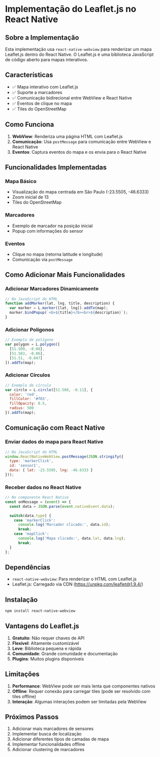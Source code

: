 # Implementação do Leaflet.js no React Native

## Sobre a Implementação

Esta implementação usa `react-native-webview` para renderizar um mapa Leaflet.js dentro do React Native. O Leaflet.js é uma biblioteca JavaScript de código aberto para mapas interativos.

## Características

- ✅ Mapa interativo com Leaflet.js
- ✅ Suporte a marcadores
- ✅ Comunicação bidirecional entre WebView e React Native
- ✅ Eventos de clique no mapa
- ✅ Tiles do OpenStreetMap

## Como Funciona

1. **WebView**: Renderiza uma página HTML com Leaflet.js
2. **Comunicação**: Usa `postMessage` para comunicação entre WebView e React Native
3. **Eventos**: Captura eventos do mapa e os envia para o React Native

## Funcionalidades Implementadas

### Mapa Básico
- Visualização do mapa centrada em São Paulo (-23.5505, -46.6333)
- Zoom inicial de 13
- Tiles do OpenStreetMap

### Marcadores
- Exemplo de marcador na posição inicial
- Popup com informações do sensor

### Eventos
- Clique no mapa (retorna latitude e longitude)
- Comunicação via `postMessage`

## Como Adicionar Mais Funcionalidades

### Adicionar Marcadores Dinamicamente

```javascript
// No JavaScript do HTML
function addMarker(lat, lng, title, description) {
  var marker = L.marker([lat, lng]).addTo(map);
  marker.bindPopup(`<b>${title}</b><br>${description}`);
}
```

### Adicionar Polígonos

```javascript
// Exemplo de polígono
var polygon = L.polygon([
  [51.509, -0.08],
  [51.503, -0.06],
  [51.51, -0.047]
]).addTo(map);
```

### Adicionar Círculos

```javascript
// Exemplo de círculo
var circle = L.circle([51.508, -0.11], {
  color: 'red',
  fillColor: '#f03',
  fillOpacity: 0.5,
  radius: 500
}).addTo(map);
```

## Comunicação com React Native

### Enviar dados do mapa para React Native

```javascript
// No JavaScript do HTML
window.ReactNativeWebView.postMessage(JSON.stringify({
  type: 'markerClick',
  id: 'sensor1',
  data: { lat: -23.5505, lng: -46.6333 }
}));
```

### Receber dados no React Native

```javascript
// No componente React Native
const onMessage = (event) => {
  const data = JSON.parse(event.nativeEvent.data);
  
  switch(data.type) {
    case 'markerClick':
      console.log('Marcador clicado:', data.id);
      break;
    case 'mapClick':
      console.log('Mapa clicado:', data.lat, data.lng);
      break;
  }
};
```

## Dependências

- `react-native-webview`: Para renderizar o HTML com Leaflet.js
- Leaflet.js: Carregado via CDN (https://unpkg.com/leaflet@1.9.4/)

## Instalação

```bash
npm install react-native-webview
```

## Vantagens do Leaflet.js

1. **Gratuito**: Não requer chaves de API
2. **Flexível**: Altamente customizável
3. **Leve**: Biblioteca pequena e rápida
4. **Comunidade**: Grande comunidade e documentação
5. **Plugins**: Muitos plugins disponíveis

## Limitações

1. **Performance**: WebView pode ser mais lenta que componentes nativos
2. **Offline**: Requer conexão para carregar tiles (pode ser resolvido com tiles offline)
3. **Interação**: Algumas interações podem ser limitadas pela WebView

## Próximos Passos

1. Adicionar mais marcadores de sensores
2. Implementar busca de localização
3. Adicionar diferentes tipos de camadas de mapa
4. Implementar funcionalidades offline
5. Adicionar clustering de marcadores 